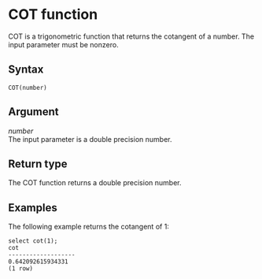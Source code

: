 # COT function<a name="r_COT"></a>

COT is a trigonometric function that returns the cotangent of a number\. The input parameter must be nonzero\. 

## Syntax<a name="r_COT-synopsis"></a>

```
COT(number)
```

## Argument<a name="r_COT-argument"></a>

 *number*   
The input parameter is a double precision number\. 

## Return type<a name="r_COT-return-type"></a>

The COT function returns a double precision number\. 

## Examples<a name="r_COT-examples"></a>

The following example returns the cotangent of 1: 

```
select cot(1);
cot
-------------------
0.642092615934331
(1 row)
```